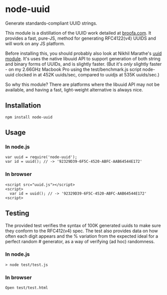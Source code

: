 # node-uuid

Generate standards-compliant UUID strings.

This module is a distillation of the UUID work detailed at
[broofa.com](http://www.broofa.com/2008/09/javascript-uuid-function/).  It
provides a fast, pure-JS, method for generating RFC4122(v4) UUIDS and will
work on any JS platform.

Before installing this, you should probably also look at Nikhil Marathe's [uuid module](https://bitbucket.org/nikhilm/uuidjs).  It's uses the native libuuid API to support generation of both string and binary forms of UUIDs, and is slightly faster. (But it's *only* slightly faster - on my 2.66GHz Macbook Pro using the test/benchmark.js script node-uuid clocked in at 452K uuids/sec, compared to uuidjs at 535K uuids/sec.)

So why this module?  There are platforms where the libuuid API may not be available, and having a fast, light-weight alternative is always nice.

## Installation

    npm install node-uuid

## Usage

### In node.js

    var uuid = require('node-uuid');
    var id = uuid(); // -> '92329D39-6F5C-4520-ABFC-AAB64544E172'

### In browser

    <script src="uuid.js"></script>
    <script>
      var id = uuid(); // -> '92329D39-6F5C-4520-ABFC-AAB64544E172'
    <script>

## Testing

The provided test verifies the syntax of 100K generated uuids to make sure they conform to the RFC412(v4) spec.  The test also provides data on how often each digit appears and the % variation from the expected ideal for a perfect random # generator, as a way of verifying (ad hoc) randomness.

### In node.js

    > node test/test.js

### In browser

    Open test/test.html
